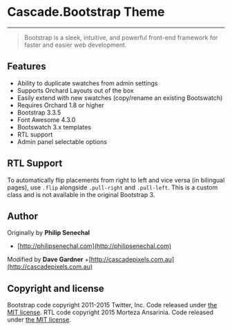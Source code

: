 ﻿# Cascade.Bootstrap Theme

---

> Bootstrap is a sleek, intuitive, and powerful front-end framework for faster and easier web development.

## Features
- Ability to duplicate swatches from admin settings
- Supports Orchard Layouts out of the box
- Easily extend with new swatches (copy/rename an existing Bootswatch)
- Requires Orchard 1.8 or higher
- Bootstrap 3.3.5
- Font Awesome 4.3.0
- Bootswatch 3.x templates
- RTL support
- Admin panel selectable options

## RTL Support
To automatically flip placements from right to left and vice versa (in bilingual pages), use `.flip` alongside `.pull-right` and `.pull-left`. This is a custom class and is not available in the original Bootstrap 3.

## Author

Originally by **Philip Senechal**
+ [http://philipsenechal.com](http://philipsenechal.com)

Modified by **Dave Gardner**
+[http://cascadepixels.com.au](http://cascadepixels.com.au)

## Copyright and license

Bootstrap code copyright 2011-2015 Twitter, Inc. Code released under [the MIT license](https://github.com/twbs/bootstrap/blob/master/LICENSE).
RTL code copyright 2015 Morteza Ansarinia. Code released under [the MIT license](http://github.com/morteza/LICENSE).